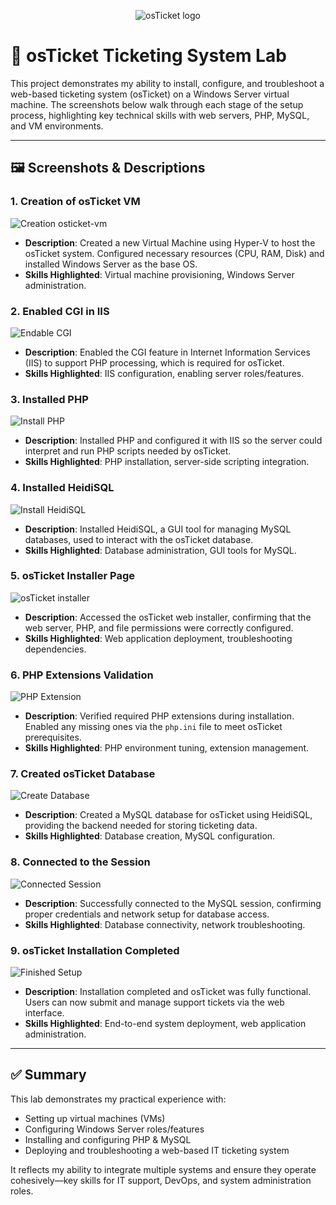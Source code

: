 <p align="center">
<img src="https://i.imgur.com/Clzj7Xs.png" alt="osTicket logo"/>
</p>

# 🎫 osTicket Ticketing System Lab

This project demonstrates my ability to install, configure, and troubleshoot a web-based ticketing system (osTicket) on a Windows Server virtual machine. The screenshots below walk through each stage of the setup process, highlighting key technical skills with web servers, PHP, MySQL, and VM environments.

---

## 🖼️ Screenshots & Descriptions

### 1. Creation of osTicket VM
![Creation osticket-vm](Ticketing%20Systems(osTicket)/1.Creation%20osticket-vm.png)

- **Description**: Created a new Virtual Machine using Hyper-V to host the osTicket system. Configured necessary resources (CPU, RAM, Disk) and installed Windows Server as the base OS.
- **Skills Highlighted**: Virtual machine provisioning, Windows Server administration.

### 2. Enabled CGI in IIS
![Endable CGI](Ticketing%20Systems(osTicket)/2.Endable%20CGI.png)

- **Description**: Enabled the CGI feature in Internet Information Services (IIS) to support PHP processing, which is required for osTicket.
- **Skills Highlighted**: IIS configuration, enabling server roles/features.

### 3. Installed PHP
![Install PHP](Ticketing%20Systems(osTicket)/3.Install%20PHP.png)

- **Description**: Installed PHP and configured it with IIS so the server could interpret and run PHP scripts needed by osTicket.
- **Skills Highlighted**: PHP installation, server-side scripting integration.

### 4. Installed HeidiSQL
![Install HeidiSQL](Ticketing%20Systems(osTicket)/4.install%20HeidiSQL.png)

- **Description**: Installed HeidiSQL, a GUI tool for managing MySQL databases, used to interact with the osTicket database.
- **Skills Highlighted**: Database administration, GUI tools for MySQL.

### 5. osTicket Installer Page
![osTicket installer](Ticketing%20Systems(osTicket)/5.osTicket%20installer.png)

- **Description**: Accessed the osTicket web installer, confirming that the web server, PHP, and file permissions were correctly configured.
- **Skills Highlighted**: Web application deployment, troubleshooting dependencies.

### 6. PHP Extensions Validation
![PHP Extension](Ticketing%20Systems(osTicket)/6.PHPextension.png)

- **Description**: Verified required PHP extensions during installation. Enabled any missing ones via the `php.ini` file to meet osTicket prerequisites.
- **Skills Highlighted**: PHP environment tuning, extension management.

### 7. Created osTicket Database
![Create Database](Ticketing%20Systems(osTicket)/7.create%20a%20database.png)

- **Description**: Created a MySQL database for osTicket using HeidiSQL, providing the backend needed for storing ticketing data.
- **Skills Highlighted**: Database creation, MySQL configuration.

### 8. Connected to the Session
![Connected Session](Ticketing%20Systems(osTicket)/8.connected%20to%20the%20session%20.png)

- **Description**: Successfully connected to the MySQL session, confirming proper credentials and network setup for database access.
- **Skills Highlighted**: Database connectivity, network troubleshooting.

### 9. osTicket Installation Completed
![Finished Setup](Ticketing%20Systems(osTicket)/9.FINISHED%20.png)

- **Description**: Installation completed and osTicket was fully functional. Users can now submit and manage support tickets via the web interface.
- **Skills Highlighted**: End-to-end system deployment, web application administration.

---

## ✅ Summary

This lab demonstrates my practical experience with:

- Setting up virtual machines (VMs)
- Configuring Windows Server roles/features
- Installing and configuring PHP & MySQL
- Deploying and troubleshooting a web-based IT ticketing system

It reflects my ability to integrate multiple systems and ensure they operate cohesively—key skills for IT support, DevOps, and system administration roles.
